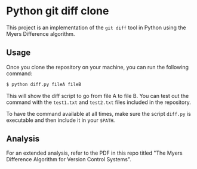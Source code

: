 
# Python git diff clone

This project is an implementation of the `git diff` tool in Python using the Myers Difference algorithm.

## Usage

Once you clone the repository on your machine, you can run the following command:

```bash
$ python diff.py fileA fileB
```

This will show the diff script to go from file A to file B. You can test out the command with the `test1.txt` and `test2.txt` files included in the repository.

To have the command available at all times, make sure the script `diff.py` is executable and then include it in your `$PATH`.

## Analysis

For an extended analysis, refer to the PDF in this repo titled "The Myers Difference Algorithm for Version Control Systems".
